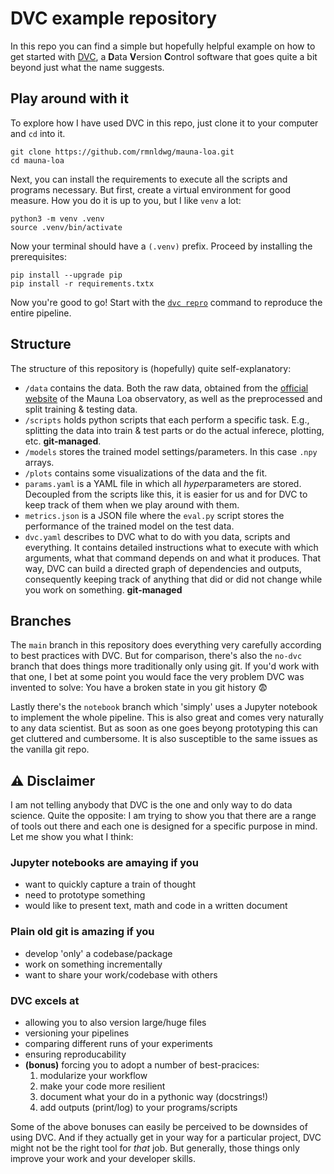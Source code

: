 # DVC example repository

In this repo you can find a simple but hopefully helpful example on how to get started with [DVC], a **D**ata **V**ersion **C**ontrol software that goes quite a bit beyond just what the name suggests.

[DVC]: https://dvc.org

## Play around with it

To explore how I have used DVC in this repo, just clone it to your computer and `cd` into it.

```
git clone https://github.com/rmnldwg/mauna-loa.git
cd mauna-loa
```

Next, you can install the requirements to execute all the scripts and programs necessary. But first, create a virtual environment for good measure. How you do it is up to you, but I like `venv` a lot:

```
python3 -m venv .venv
source .venv/bin/activate
```

Now your terminal should have a `(.venv)` prefix. Proceed by installing the prerequisites:

```
pip install --upgrade pip
pip install -r requirements.txtx
```

Now you're good to go! Start with the [`dvc repro`][dvc-docs-repro] command to reproduce the entire pipeline.

[dvc-docs-repro]: https://dvc.org/doc/command-reference/repro

## Structure

The structure of this repository is (hopefully) quite self-explanatory:

- `/data` contains the data. Both the raw data, obtained from the [official website][mauna-loa] of the Mauna Loa observatory, as well as the preprocessed and split training & testing data.
- `/scripts` holds python scripts that each perform a specific task. E.g., splitting the data into train & test parts or do the actual inferece, plotting, etc. **git-managed**.
- `/models` stores the trained model settings/parameters. In this case `.npy` arrays.
- `/plots` contains some visualizations of the data and the fit.
- `params.yaml` is a YAML file in which all *hyper*parameters are stored. Decoupled from the scripts like this, it is easier for us and for DVC to keep track of them when we play around with them.
- `metrics.json` is a JSON file where the `eval.py` script stores the performance of the trained model on the test data. 
- `dvc.yaml` describes to DVC what to do with you data, scripts and everything. It contains detailed instructions what to execute with which arguments, what that command depends on and what it produces. That way, DVC can build a directed graph of dependencies and outputs, consequently keeping track of anything that did or did not change while you work on something. **git-managed**


[mauna-loa]: https://gml.noaa.gov/ccgg/trends/data.html

## Branches

The `main` branch in this repository does everything very carefully according to best practices with DVC. But for comparison, there's also the `no-dvc` branch that does things more traditionally only using git. If you'd work with that one, I bet at some point you would face the very problem DVC was invented to solve: You have a broken state in you git history 😨

Lastly there's the `notebook` branch which 'simply' uses a Jupyter notebook to implement the whole pipeline. This is also great and comes very naturally to any data scientist. But as soon as one goes beyong prototyping this can get cluttered and cumbersome. It is also susceptible to the same issues as the vanilla git repo.

## ⚠️ Disclaimer

I am not telling anybody that DVC is the one and only way to do data science. Quite the opposite: I am trying to show you that there are a range of tools out there and each one is designed for a specific purpose in mind. Let me show you what I think:

### Jupyter notebooks are amaying if you

- want to quickly capture a train of thought
- need to prototype something
- would like to present text, math and code in a written document

### Plain old git is amazing if you

- develop 'only' a codebase/package
- work on something incrementally
- want to share your work/codebase with others

### DVC excels at

- allowing you to also version large/huge files
- versioning your pipelines
- comparing different runs of your experiments
- ensuring reproducability
- **(bonus)** forcing you to adopt a number of best-pracices:
    1. modularize your workflow
    2. make your code more resilient
    3. document what your do in a pythonic way (docstrings!)
    4. add outputs (print/log) to your programs/scripts

Some of the above bonuses can easily be perceived to be downsides of using DVC. And if they actually get in your way for a particular project, DVC might not be the right tool for *that* job. But generally, those things only improve your work and your developer skills.